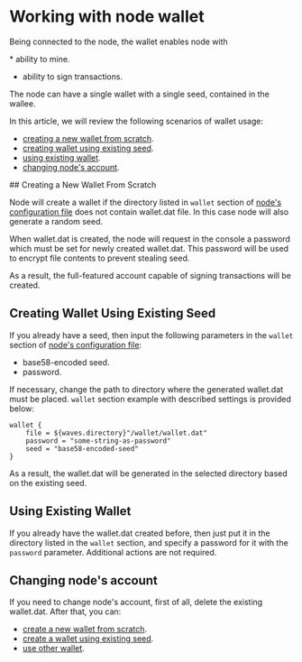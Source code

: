# Working with node wallet

Being connected to the node, the wallet enables node with

* ability to mine.
* ability to sign transactions.

The node can have a single wallet with a single seed, contained in the walleе.

In this article, we will review the following scenarios of wallet usage:

* [creating a new wallet from scratch](#new).
* [creating wallet using existing seed](#existing-seed).
* [using existing wallet](#existing-wallet).
* [changing node's account](#re-create).

## Creating a New Wallet From Scratch <a id="new"></a>

Node will create a wallet if the directory listed in `wallet` section of [node's configuration file](https://github.com/wavesplatform/Waves/blob/master/node/src/main/resources/application.conf) does not contain wallet.dat file. In this case node will also generate a random seed.

When wallet.dat is created, the node will request in the console a password which must be set for newly created wallet.dat. This password will be used to encrypt file contents to prevent stealing seed.

As a result, the full-featured account capable of signing transactions will be created.

## Creating Wallet Using Existing Seed <a id="existing-seed"></a>

If you already have a seed, then input the following parameters in the `wallet` section of [node's configuration file](https://github.com/wavesplatform/Waves/blob/master/node/src/main/resources/application.conf):

* base58-encoded seed.
* password.

If necessary, change the path to directory where the generated wallet.dat must be placed. `wallet` section example with described settings is provided below:

```
wallet {
    file = ${waves.directory}"/wallet/wallet.dat"
    password = "some-string-as-password"
    seed = "base58-encoded-seed"
}
```

As a result, the wallet.dat will be generated in the selected directory based on the existing seed.

## Using Existing Wallet <a id="existing-wallet"></a>

If you already have the wallet.dat created before, then just put it in the directory listed in the `wallet` section, and specify a password for it with the `password` parameter. Additional actions are not required.

## Changing node's account <a id="re-create"></a>

If you need to change node's account, first of all, delete the existing wallet.dat. After that, you can:

* [create a new wallet from scratch](#new).
* [create a wallet using existing seed](#existing-seed).
* [use other wallet](#existing-wallet).
